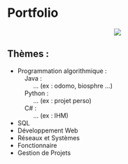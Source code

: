 # Portfolio


<div align="center">
    <img src="https://images-wixmp-ed30a86b8c4ca887773594c2.wixmp.com/f/9766871d-7831-4df5-b63a-eb37bc12b07f/dduwqil-05b05081-5596-412a-912f-1aa7d3763733.gif?token=eyJ0eXAiOiJKV1QiLCJhbGciOiJIUzI1NiJ9.eyJzdWIiOiJ1cm46YXBwOjdlMGQxODg5ODIyNjQzNzNhNWYwZDQxNWVhMGQyNmUwIiwiaXNzIjoidXJuOmFwcDo3ZTBkMTg4OTgyMjY0MzczYTVmMGQ0MTVlYTBkMjZlMCIsIm9iaiI6W1t7InBhdGgiOiJcL2ZcLzk3NjY4NzFkLTc4MzEtNGRmNS1iNjNhLWViMzdiYzEyYjA3ZlwvZGR1d3FpbC0wNWIwNTA4MS01NTk2LTQxMmEtOTEyZi0xYWE3ZDM3NjM3MzMuZ2lmIn1dXSwiYXVkIjpbInVybjpzZXJ2aWNlOmZpbGUuZG93bmxvYWQiXX0.W6bDYo-efJUvdJpvT0w9qY5kP7inP3IZSZIYZwGrPeo">
</div>

## Thèmes :
- Programmation algorithmique :  
&nbsp;&nbsp;&nbsp;&nbsp;Java :  
&nbsp;&nbsp;&nbsp;&nbsp;&nbsp;&nbsp;&nbsp;&nbsp; ...  (ex : odomo, biosphre ...)   
&nbsp;&nbsp;&nbsp;&nbsp;Python :  
&nbsp;&nbsp;&nbsp;&nbsp;&nbsp;&nbsp;&nbsp;&nbsp; ... (ex : projet perso)    
&nbsp;&nbsp;&nbsp;&nbsp;C# :  
&nbsp;&nbsp;&nbsp;&nbsp;&nbsp;&nbsp;&nbsp;&nbsp; ... (ex : IHM)    
- SQL
- Développement Web
- Réseaux et Systèmes
- Fonctionnaire
- Gestion de Projets